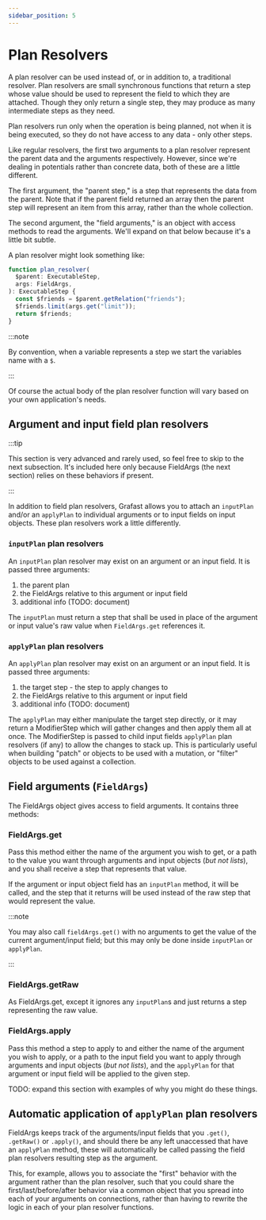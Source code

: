 ```yaml
---
sidebar_position: 5
---
```


# Plan Resolvers

A plan resolver can be used instead of, or in addition to, a traditional
resolver. Plan resolvers are small synchronous functions that return a step
whose value should be used to represent the field to which they are attached.
Though they only return a single step, they may produce as many intermediate
steps as they need.

Plan resolvers run only when the operation is being planned, not when it is
being executed, so they do not have access to any data - only other steps.

Like regular resolvers, the first two arguments to a plan resolver represent the
parent data and the arguments respectively. However, since we're dealing in
potentials rather than concrete data, both of these are a little different.

The first argument, the "parent step," is a step that represents the data from
the parent. Note that if the parent field returned an array then the parent step
will represent an item from this array, rather than the whole collection.

The second argument, the "field arguments," is an object with access methods to
read the arguments. We'll expand on that below because it's a little bit subtle.

A plan resolver might look something like:

```ts
function plan_resolver(
  $parent: ExecutableStep,
  args: FieldArgs,
): ExecutableStep {
  const $friends = $parent.getRelation("friends");
  $friends.limit(args.get("limit"));
  return $friends;
}
```

:::note

By convention, when a variable represents a step we start the variables name
with a `$`.

:::

Of course the actual body of the plan resolver function will vary based on your
own application's needs.

## Argument and input field plan resolvers

:::tip

This section is very advanced and rarely used, so feel free to skip to the next
subsection. It's included here only because FieldArgs (the next section) relies
on these behaviors if present.

:::

In addition to field plan resolvers, Grafast allows you to attach an `inputPlan`
and/or an `applyPlan` to individual arguments or to input fields on input
objects. These plan resolvers work a little differently.

### `inputPlan` plan resolvers

An `inputPlan` plan resolver may exist on an argument or an input field. It is
passed three arguments:

1. the parent plan
2. the FieldArgs relative to this argument or input field
3. additional info (TODO: document)

The `inputPlan` must return a step that shall be used in place of the argument
or input value's raw value when `FieldArgs.get` references it.

### `applyPlan` plan resolvers

An `applyPlan` plan resolver may exist on an argument or an input field. It is
passed three arguments:

1. the target step - the step to apply changes to
2. the FieldArgs relative to this argument or input field
3. additional info (TODO: document)

The `applyPlan` may either manipulate the target step directly, or it may return
a ModifierStep which will gather changes and then apply them all at once. The
ModifierStep is passed to child input fields `applyPlan` plan resolvers (if any)
to allow the changes to stack up. This is particularly useful when building
"patch" or objects to be used with a mutation, or "filter" objects to be used
against a collection.

## Field arguments (`FieldArgs`)

The FieldArgs object gives access to field arguments. It contains three methods:

### FieldArgs.get

Pass this method either the name of the argument you wish to get, or a path to
the value you want through arguments and input objects (_but not lists_), and
you shall receive a step that represents that value.

If the argument or input object field has an `inputPlan` method, it will be
called, and the step that it returns will be used instead of the raw step that
would represent the value.

:::note

You may also call `fieldArgs.get()` with no arguments to get the value of the
current argument/input field; but this may only be done inside `inputPlan` or
`applyPlan`.

:::

### FieldArgs.getRaw

As FieldArgs.get, except it ignores any `inputPlan`s and just returns a step
representing the raw value.

### FieldArgs.apply

Pass this method a step to apply to and either the name of the argument you wish
to apply, or a path to the input field you want to apply through arguments and
input objects (_but not lists_), and the `applyPlan` for that argument or input
field will be applied to the given step.

TODO: expand this section with examples of why you might do these things.

## Automatic application of `applyPlan` plan resolvers

FieldArgs keeps track of the arguments/input fields that you `.get()`,
`.getRaw()` or `.apply()`, and should there be any left unaccessed that have an
`applyPlan` method, these will automatically be called passing the field plan
resolvers resulting step as the argument.

This, for example, allows you to associate the "first" behavior with the
argument rather than the plan resolver, such that you could share the
first/last/before/after behavior via a common object that you spread into each
of your arguments on connections, rather than having to rewrite the logic in
each of your plan resolver functions.
